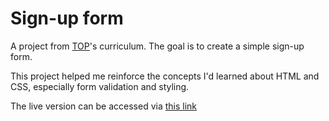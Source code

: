 # Sign-up form

A project from [TOP](https://www.theodinproject.com/lessons/node-path-intermediate-html-and-css-sign-up-form)'s curriculum. The goal is to create a simple sign-up form.

This project helped me reinforce the concepts I'd learned about HTML and CSS, especially form validation and styling.

The live version can be accessed via [this link](https://jmartingv.github.io/signup-form/)
